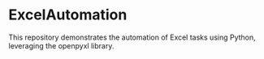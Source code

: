 # ExcelAutomation
This repository demonstrates the automation of Excel tasks using Python, leveraging the openpyxl library.
